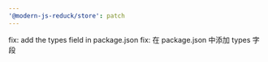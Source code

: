 ```yaml
---
'@modern-js-reduck/store': patch
---
```


fix: add the types field in package.json
fix: 在 package.json 中添加 types 字段
